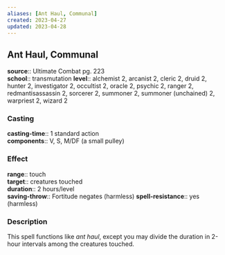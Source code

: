 ```yaml
---
aliases: [Ant Haul, Communal]
created: 2023-04-27
updated: 2023-04-28
---
```


## Ant Haul, Communal

**source**:: Ultimate Combat pg. 223  
**school**:: transmutation
**level**:: alchemist 2, arcanist 2, cleric 2, druid 2, hunter 2, investigator 2, occultist 2, oracle 2, psychic 2, ranger 2, redmantisassassin 2, sorcerer 2, summoner 2, summoner (unchained) 2, warpriest 2, wizard 2

### Casting

**casting-time**:: 1 standard action  
**components**:: V, S, M/DF (a small pulley)

### Effect

**range**:: touch  
**target**:: creatures touched  
**duration**:: 2 hours/level  
**saving-throw**:: Fortitude negates (harmless)
**spell-resistance**:: yes (harmless)

### Description

This spell functions like *ant haul*, except you may divide the duration in 2-hour intervals among the creatures touched.
